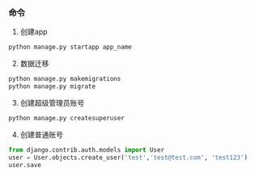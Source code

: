 ### 命令
1. 创建app 
```python
python manage.py startapp app_name
```
2. 数据迁移
```python
python manage.py makemigrations
python manage.py migrate
```
3. 创建超级管理员账号
```python
python manage.py createsuperuser
```
4. 创建普通账号
```python
from django.contrib.auth.models import User
user = User.objects.create_user('test','test@test.com', 'test123')
user.save
```